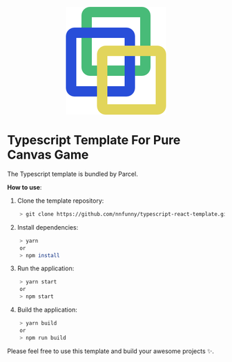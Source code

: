 <p align="center">
    <img src="logo.svg" />
</p>

# Typescript Template For Pure Canvas Game

The Typescript template is bundled by Parcel.

**How to use**:

1. Clone the template repository:

```bash
    > git clone https://github.com/nnfunny/typescript-react-template.git
```

2. Install dependencies:

```bash
    > yarn
    or
    > npm install
```

3. Run the application:

```bash
    > yarn start
    or
    > npm start
```

4. Build the application:

```bash
    > yarn build
    or
    > npm run build
```

Please feel free to use this template and build your awesome projects ✨.

